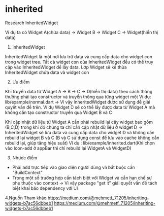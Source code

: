 # inherited

Research InheritedWidget

Ví dụ ta có Widget A(chứa data) -> Widget B -> Widget C -> Widget(hiển thị data)

1. InheritedWidget

InheritedWidget là một nơi lưu trữ data và cung cấp data cho widget con trong widget tree. Tất cả widget con của InheritedWidget đều có thể truy cập vào InheritedWidget để lấy data.
Lớp Widget sẽ kế thừa InheritedWidget chứa data và widget con

2. Ưu điểm

Khi truyền data từ Widget A -> B -> C -> D(hiển thị data) theo cách thông thường phải tạo constructor và truyền thông qua từng widget một
Ví dụ: lib/example/normal.dart
 -> Vì vậy InheritedWidget được sử dụng để giải quyết vấn đề trên. Ví dụ Widget D sẽ có thể lấy được data từ Widget A mà không cần tạo constructor truyền qua Widget B và C

Khi cập nhật dữ liệu từ Widget A cần phải rebuild lại cây widget bao gồm (B,C,D) trong khi đó chúng ta chỉ cần cập nhật dữ liệu ở widget D
-> InheritedWidget sẽ lưu data và cung cấp data cho widget D và không cần rebuild lại widget B và C (B và C sử dụng const để lưu vào cache không cần rebuild lại, giúp tăng hiệu suất)
Ví dụ : lib/example/inherited.dart(Khi chọn vào Icon-add ở appBar thì chỉ rebuild lại WidgetA và WidgetD)

3. Nhược điểm

- Phải add trực tiếp vào giao diện người dùng và bắt buộc cần "BuildContext" 
- Trong một số trường hợp cần tách biệt với Widget và cần hạn chế sự phụ thuộc vào context
  -> Vì vậy package "get it" giải quyết vấn đề tách biệt khai báo dependency với UI

4.Nguồn Tham khảo
https://medium.com/@mehmetf_71205/inheriting-widgets-b7ac56dbbeb1
https://medium.com/@mehmetf_71205/inheriting-widgets-b7ac56dbbeb1



